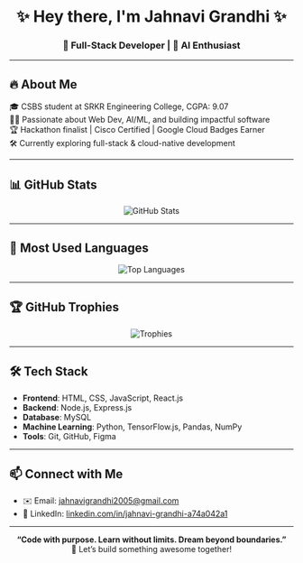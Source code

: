 <h1 align="center">✨ Hey there, I'm Jahnavi Grandhi ✨</h1>
<h3 align="center">🚀 Full-Stack Developer | 🤖 AI Enthusiast </h3>

---

## 🔥 About Me

🎓 CSBS student at SRKR Engineering College, CGPA: 9.07  
👩‍💻 Passionate about Web Dev, AI/ML, and building impactful software  
🏆 Hackathon finalist | Cisco Certified | Google Cloud Badges Earner  
🛠 Currently exploring full-stack & cloud-native development

---

## 📊 GitHub Stats

<p align="center">
  <img src="https://github-readme-stats.vercel.app/api?username=jahnavi-j9&show_icons=true&theme=tokyonight" alt="GitHub Stats" />
</p>

---

## 📌 Most Used Languages

<p align="center">
  <img src="https://github-readme-stats.vercel.app/api/top-langs/?username=jahnavi-j9&layout=compact&theme=tokyonight" alt="Top Languages" />
</p>

---

## 🏆 GitHub Trophies

<p align="center">
  <img src="https://github-profile-trophy.vercel.app/?username=jahnavi-j9&theme=tokyonight&row=2&column=3" alt="Trophies" />
</p>

---



## 🛠️ Tech Stack

- **Frontend**: HTML, CSS, JavaScript, React.js  
- **Backend**: Node.js, Express.js  
- **Database**: MySQL  
- **Machine Learning**: Python, TensorFlow.js, Pandas, NumPy  
- **Tools**: Git, GitHub, Figma

---



## 📫 Connect with Me

- ✉️ Email: [jahnavigrandhi2005@gmail.com](mailto:jahnavigrandhi2005@gmail.com)  
- 💼 LinkedIn: [linkedin.com/in/jahnavi-grandhi-a74a042a1](https://linkedin.com/in/jahnavi-grandhi-a74a042a1)   

---

<p align="center">
  <b>“Code with purpose. Learn without limits. Dream beyond boundaries.”</b><br>
  🔁 Let’s build something awesome together!
</p>
